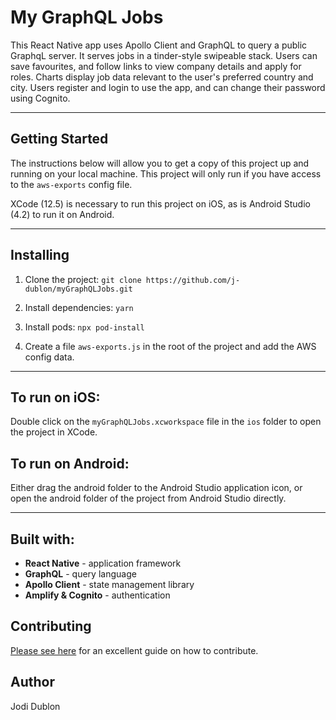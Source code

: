 # My GraphQL Jobs

This React Native app uses Apollo Client and GraphQL to query a public GraphqL server. It serves jobs in a tinder-style swipeable stack. Users can save favourites, and follow links to view company details and apply for roles. Charts display job data relevant to the user's preferred country and city. Users register and login to use the app, and can change their password using Cognito.

---

## Getting Started

The instructions below will allow you to get a copy of this project up and running on your local machine. This project will only run if you have access to the `aws-exports` config file.

XCode (12.5) is necessary to run this project on iOS, as is Android Studio (4.2) to run it on Android.

---

## Installing

1. Clone the project: `git clone https://github.com/j-dublon/myGraphQLJobs.git`

2. Install dependencies: `yarn`

3. Install pods: `npx pod-install`

4. Create a file `aws-exports.js` in the root of the project and add the AWS config data.

---

## To run on iOS:

Double click on the `myGraphQLJobs.xcworkspace` file in the `ios` folder to open the project in XCode.

## To run on Android:

Either drag the android folder to the Android Studio application icon, or open the android folder of the project from Android Studio directly.

---

## Built with:

- **React Native** - application framework
- **GraphQL** - query language
- **Apollo Client** - state management library
- **Amplify & Cognito** - authentication

## Contributing

[Please see here](https://gist.github.com/PurpleBooth/b24679402957c63ec426) for an excellent guide on how to contribute.

## Author

Jodi Dublon
